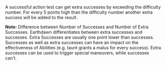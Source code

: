 A successful action test can get extra successes by exceeding the difficulty number. For every 5 points high than the difficulty number another extra success will be added to the result.

**Note:** Difference between Number of Successes and Number of Extra Successes.
Earthdawn differentiates between extra successes and successes. Extra Successes are usually one point lower than successes. Successes as well as extra successes can have an impact on the effectiveness of Abilities (e.g. taunt grants a malus for every success). Extra successes can be used to trigger special maneuvers, while successes can't.